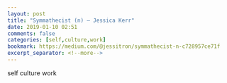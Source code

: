 ```yaml
---
layout: post
title: "Symmathecist (n) – Jessica Kerr"
date: 2019-01-10 02:51
comments: false
categories: [self,culture,work]
bookmark: https://medium.com/@jessitron/symmathecist-n-c728957ce71f
excerpt_separator: <!--more-->
---
```

self culture work<!--more-->
